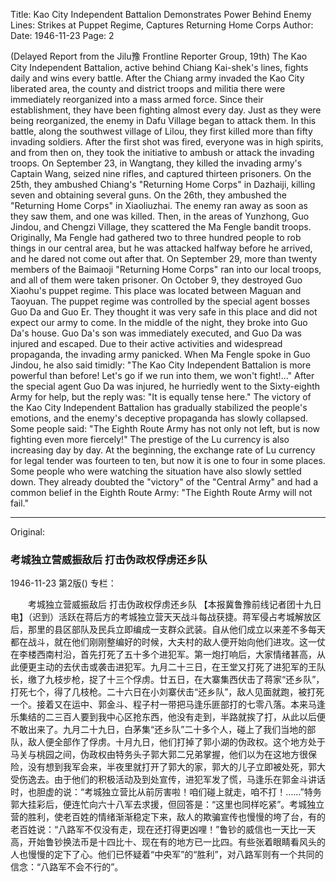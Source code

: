 Title: Kao City Independent Battalion Demonstrates Power Behind Enemy Lines: Strikes at Puppet Regime, Captures Returning Home Corps
Author: 
Date: 1946-11-23
Page: 2

(Delayed Report from the Jilu豫 Frontline Reporter Group, 19th) The Kao City Independent Battalion, active behind Chiang Kai-shek's lines, fights daily and wins every battle. After the Chiang army invaded the Kao City liberated area, the county and district troops and militia there were immediately reorganized into a mass armed force. Since their establishment, they have been fighting almost every day. Just as they were being reorganized, the enemy in Dafu Village began to attack them. In this battle, along the southwest village of Lilou, they first killed more than fifty invading soldiers. After the first shot was fired, everyone was in high spirits, and from then on, they took the initiative to ambush or attack the invading troops. On September 23, in Wangtang, they killed the invading army's Captain Wang, seized nine rifles, and captured thirteen prisoners. On the 25th, they ambushed Chiang's "Returning Home Corps" in Dazhaiji, killing seven and obtaining several guns. On the 26th, they ambushed the "Returning Home Corps" in Xiaoliuzhai. The enemy ran away as soon as they saw them, and one was killed. Then, in the areas of Yunzhong, Guo Jindou, and Chengzi Village, they scattered the Ma Fengle bandit troops. Originally, Ma Fengle had gathered two to three hundred people to rob things in our central area, but he was attacked halfway before he arrived, and he dared not come out after that. On September 29, more than twenty members of the Baimaoji "Returning Home Corps" ran into our local troops, and all of them were taken prisoner. On October 9, they destroyed Guo Xiaohu's puppet regime. This place was located between Maguan and Taoyuan. The puppet regime was controlled by the special agent bosses Guo Da and Guo Er. They thought it was very safe in this place and did not expect our army to come. In the middle of the night, they broke into Guo Da's house. Guo Da's son was immediately executed, and Guo Da was injured and escaped. Due to their active activities and widespread propaganda, the invading army panicked. When Ma Fengle spoke in Guo Jindou, he also said timidly: "The Kao City Independent Battalion is more powerful than before! Let's go if we run into them, we won't fight!..." After the special agent Guo Da was injured, he hurriedly went to the Sixty-eighth Army for help, but the reply was: "It is equally tense here." The victory of the Kao City Independent Battalion has gradually stabilized the people's emotions, and the enemy's deceptive propaganda has slowly collapsed. Some people said: "The Eighth Route Army has not only not left, but is now fighting even more fiercely!" The prestige of the Lu currency is also increasing day by day. At the beginning, the exchange rate of Lu currency for legal tender was fourteen to ten, but now it is one to four in some places. Some people who were watching the situation have also slowly settled down. They already doubted the "victory" of the "Central Army" and had a common belief in the Eighth Route Army: "The Eighth Route Army will not fail."



<hr /> 

Original: 


### 考城独立营威振敌后  打击伪政权俘虏还乡队

1946-11-23
第2版()
专栏：

　　考城独立营威振敌后
    打击伪政权俘虏还乡队
    【本报冀鲁豫前线记者团十九日电】（迟到）活跃在蒋后方的考城独立营天天战斗每战获捷。蒋军侵占考城解放区后，那里的县区部队及民兵立即编成一支群众武装。自从他们成立以来差不多每天都在战斗，就在他们刚刚整编好的时候，大夫村的敌人便开始向他们进攻。这一仗在李楼西南村沿，首先打死了五十多个进犯军。第一炮打响后，大家情绪甚高，从此便更主动的去伏击或袭击进犯军。九月二十三日，在王堂又打死了进犯军的王队长，缴了九枝步枪，捉了十三个俘虏。廿五日，在大寨集西伏击了蒋家“还乡队”，打死七个，得了几枝枪。二十六日在小刘寨伏击“还乡队”，敌人见面就跑，被打死一个。接着又在运中、郭金斗、程子村一带把马逢乐匪部打的七零八落。本来马逢乐集结的二三百人要到我中心区抢东西，他没有走到，半路就挨了打，从此以后便不敢出来了。九月二十九日，白茅集“还乡队”二十多个人，碰上了我们当地的部队，敌人便全部作了俘虏。十月九日，他们打掉了郭小湖的伪政权。这个地方处于马关与桃园之间，伪政权由特务头子郭大郭二兄弟掌握，他们以为在这地方很保险，没有想到我军会来，半夜里就打开了郭大的家，郭大的儿子立即被处死，郭大受伤逸去。由于他们的积极活动及到处宣传，进犯军发了慌，马逢乐在郭金斗讲话时，也胆虚的说：“考城独立营比从前厉害啦！咱们碰上就走，咱不打！……”特务郭大挂彩后，便连忙向六十八军去求援，但回答是：“这里也同样吃紧”。考城独立营的胜利，使老百姓的情绪渐渐稳定下来，敌人的欺骗宣传也慢慢的垮了台，有的老百姓说：“八路军不仅没有走，现在还打得更凶哩！”鲁钞的威信也一天比一天高，开始鲁钞换法币是十四比十、现在有的地方已一比四。有些张着眼睛看风头的人也慢慢的定下了心。他们已怀疑着“中央军”的“胜利”，对八路军则有一个共同的信念：“八路军不会不行的”。
